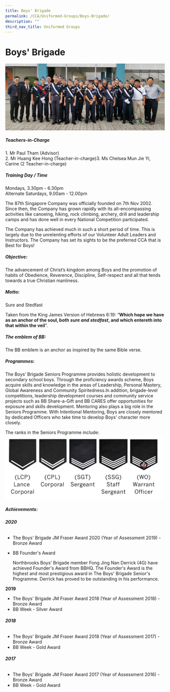 ```yaml
---
title: Boys' Brigade
permalink: /CCA/Uniformed-Groups/Boys-Brigade/
description: ""
third_nav_title: Uniformed Groups
---
```




Boys' Brigade
=============

![](/images/2021_BB_Cover.jpeg)

##### Teachers-in-Charge

1\. Mr Paul Tham (Advisor)  
2\. Mr Huang Kee Hong (Teacher-in-charge)3\. Ms Chelsea Mun Jie Yi, Carine (2 Teacher-in-charge)

##### Training Day / Time

Mondays, 3.30pm - 6.30pm  
Alternate Saturdays, 9.00am - 12.00pm

The 87th Singapore Company was officially founded on 7th Nov 2002. Since then, the Company has grown rapidly with its all-encompassing activities like canoeing, hiking, rock climbing, archery, drill and leadership camps and has done well in every National Competition participated.  
  

The Company has achieved much in such a short period of time. This is largely due to the unrelenting efforts of our Volunteer Adult Leaders and Instructors. The Company has set its sights to be the preferred CCA that is Best for Boys!

##### Objective:

 

The advancement of Christ’s kingdom among Boys and the promotion of habits of Obedience, Reverence, Discipline, Self-respect and all that tends towards a true Christian manliness.  

  

##### Motto:

  

Sure and Stedfast

Taken from the King James Version of Hebrews 6:19: “**Which hope we have as an anchor of the soul, both** _**sure and stedfast**_**, and which entereth into that within the veil**”.

##### **The emblem of BB:**


The BB emblem is an anchor as inspired by the same Bible verse.

##### Programmes:

  

The Boys’ Brigade Seniors Programme provides holistic development to secondary school boys. Through the proficiency awards scheme, Boys acquire skills and knowledge in the areas of Leadership, Personal Mastery, Global Awareness and Community Spiritedness.In addition, brigade-level competitions, leadership development courses and community service projects such as BB Share-a-Gift and BB CARES offer opportunities for exposure and skills development. Mentoring also plays a big role in the Seniors Programme. With Intentional Mentoring, Boys are closely mentored by dedicated Officers who take time to develop Boys' character more closely.

The ranks in the Seniors Programme include:
![](/images/2021_BB_Rank.png)

##### Achievements:

  

###### **2020**



*   The Boys' Brigade JM Fraser Award 2020 (Year of Assessment 2019) - Bronze Award
*   BB Founder's Award   
    
    Northbrooks Boys' Brigade member Fong Jing Nan Derrick (4G) have achieved Founder's Award from BBHQ. The Founder's Award is the highest and most prestigious award in The Boys' Brigade Senior's Programme. Derrick has proved to be outstanding in his performance.
    

**2019**



*   The Boys' Brigade JM Fraser Award 2018 (Year of Assessment 2018) - Bronze Award
*   BB Week - Silver Award

###### **2018**


*   The Boys' Brigade JM Fraser Award 2018 (Year of Assessment 2017) - Bronze Award
*   BB Week - Gold Award



###### **2017**



*   The Boys' Brigade JM Fraser Award 2017 (Year of Assessment 2016) - Bronze Award
*   BB Week - Gold Award